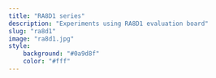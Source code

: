 ```yaml
---
title: "RA8D1 series"
description: "Experiments using RA8D1 evaluation board"
slug: "ra8d1"
image: "ra8d1.jpg"
style:
    background: "#0a9d8f"
    color: "#fff"
---
```

